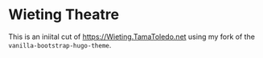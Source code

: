 # Wieting Theatre
This is an iniital cut of https://Wieting.TamaToledo.net using my fork of the `vanilla-bootstrap-hugo-theme`.
